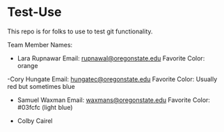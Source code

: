 # Test-Use
This repo is for folks to use to test git functionality.

Team Member Names:
- Lara Rupnawar
Email: rupnawal@oregonstate.edu
Favorite Color: orange

-Cory Hungate
Email: hungatec@oregonstate.edu
Favorite Color: Usually red but sometimes blue

- Samuel Waxman
Email: waxmans@oregonstate.edu
Favorite Color: #03fcfc (light blue)

- Colby Cairel